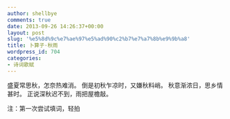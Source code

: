 ```yaml
---
author: shellbye
comments: true
date: 2013-09-26 14:26:37+00:00
layout: post
slug: '%e5%8d%9c%e7%ae%97%e5%ad%90%c2%b7%e7%a7%8b%e9%9b%a8'
title: 卜算子·秋雨
wordpress_id: 704
categories:
- 诗词歌赋
---
```


盛夏常思秋，怎奈热难消。
倒是初秋乍凉时，又嫌秋料峭。
秋意渐浓日，思乡情甚时。
正说深秋迟不到，雨把屋檐敲。



注：第一次尝试填词，轻拍
